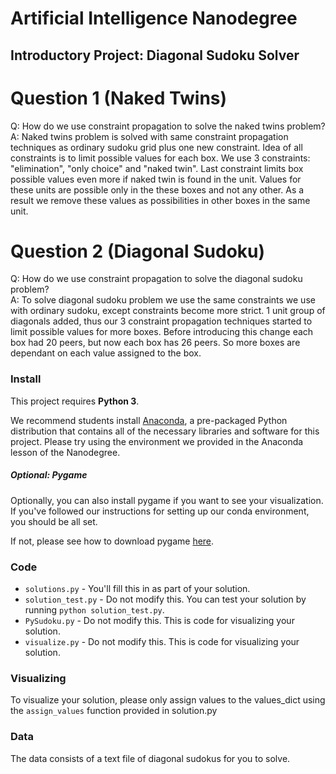 # Artificial Intelligence Nanodegree
## Introductory Project: Diagonal Sudoku Solver

# Question 1 (Naked Twins)
Q: How do we use constraint propagation to solve the naked twins problem?  
A: Naked twins problem is solved with same constraint propagation techniques as ordinary sudoku grid plus one new constraint.
Idea of all constraints is to limit possible values for each box. We use 3 constraints: "elimination", "only choice" and "naked twin".
Last constraint limits box possible values even more if naked twin is found in the unit. Values for these units are possible only
in the these boxes and not any other. As a result we remove these values as possibilities in other boxes in the same unit.

# Question 2 (Diagonal Sudoku)
Q: How do we use constraint propagation to solve the diagonal sudoku problem?  
A: To solve diagonal sudoku problem we use the same constraints we use with ordinary sudoku, except constraints become more strict.
1 unit group of diagonals added, thus our 3 constraint propagation techniques started to limit possible values for more boxes.
Before introducing this change each box had 20 peers, but now each box has 26 peers. So more boxes are dependant on each value
assigned to the box.

### Install

This project requires **Python 3**.

We recommend students install [Anaconda](https://www.continuum.io/downloads), a pre-packaged Python distribution that contains all of the necessary libraries and software for this project. 
Please try using the environment we provided in the Anaconda lesson of the Nanodegree.

##### Optional: Pygame

Optionally, you can also install pygame if you want to see your visualization. If you've followed our instructions for setting up our conda environment, you should be all set.

If not, please see how to download pygame [here](http://www.pygame.org/download.shtml).

### Code

* `solutions.py` - You'll fill this in as part of your solution.
* `solution_test.py` - Do not modify this. You can test your solution by running `python solution_test.py`.
* `PySudoku.py` - Do not modify this. This is code for visualizing your solution.
* `visualize.py` - Do not modify this. This is code for visualizing your solution.

### Visualizing

To visualize your solution, please only assign values to the values_dict using the ```assign_values``` function provided in solution.py

### Data

The data consists of a text file of diagonal sudokus for you to solve.